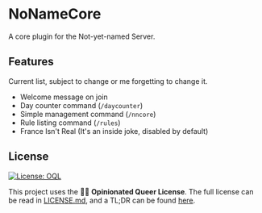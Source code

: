 # NoNameCore
A core plugin for the Not-yet-named Server.

## Features
Current list, subject to change or me forgetting to change it.
- Welcome message on join
- Day counter command (`/daycounter`)
- Simple management command (`/nncore`)
- Rule listing command (`/rules`)
- France Isn't Real (It's an inside joke, disabled by default)

## License
<a href="https://oql.avris.it/license/v1.2?c=Aelithron%7Chttps%3A%2F%2Fgithub.com%2Faelithron" target="_blank" rel="noopener"><img src="https://badgers.space/badge/License/OQL/pink" alt="License: OQL" style="vertical-align: middle;"/></a>

This project uses the 🏳️‍🌈 **Opinionated Queer License**. The full license can be read in [LICENSE.md](https://github.com/aelithron/NoNameCore/tree/main/LICENSE.md), and a TL;DR can be found [here](https://oql.avris.it/license.tldr).
